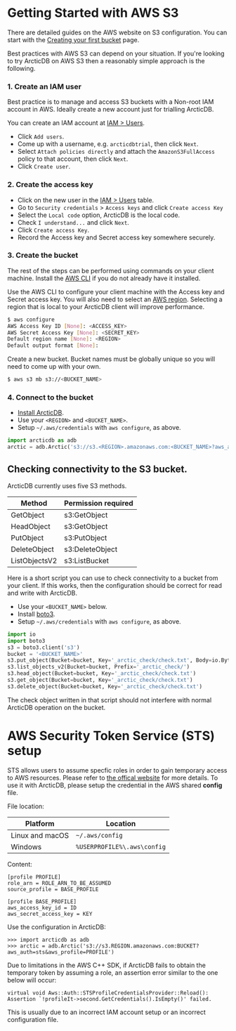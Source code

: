 # Getting Started with AWS S3

There are detailed guides on the AWS website on S3 configuration.  You can start with the [Creating your first bucket](https://docs.aws.amazon.com/AmazonS3/latest/userguide/creating-bucket.html) page.

Best practices with AWS S3 can depend on your situation.  If you're looking to try ArcticDB on AWS S3 then a reasonably simple approach is the following.

### 1. Create an IAM user

Best practice is to manage and access S3 buckets with a Non-root IAM account in AWS.   Ideally create a new account just for trialling ArcticDB.

You can create an IAM account at [IAM > Users](https://console.aws.amazon.com/iamv2/home#/users).
- Click `Add users`.
- Come up with a username, e.g. `arcticdbtrial`, then click `Next`.
- Select `Attach policies directly` and attach the `AmazonS3FullAccess` policy to that account, then click `Next`.
- Click `Create user`.

### 2. Create the access key

- Click on the new user in the [IAM > Users](https://console.aws.amazon.com/iamv2/home#/users) table.
- Go to `Security credentials` > `Access keys` and click `Create access Key`
- Select the `Local code` option, ArcticDB is the local code.
- Check `I understand...` and click `Next`.
- Click `Create access Key`.
- Record the Access key and Secret access key somewhere securely.

### 3. Create the bucket

The rest of the steps can be performed using commands on your client machine. Install the [AWS CLI](https://docs.aws.amazon.com/cli/latest/userguide/getting-started-install.html) if you do not already have it installed.

Use the AWS CLI to configure your client machine with the Access key and Secret access key.
You will also need to select an [AWS region](https://docs.aws.amazon.com/general/latest/gr/rande.html).
Selecting a region that is local to your ArcticDB client will improve performance.
```bash
$ aws configure
AWS Access Key ID [None]: <ACCESS_KEY>
AWS Secret Access Key [None]: <SECRET_KEY>
Default region name [None]: <REGION>
Default output format [None]:
```

Create a new bucket.  Bucket names must be globally unique so you will need to come up with your own.
```bash
$ aws s3 mb s3://<BUCKET_NAME>
```

### 4. Connect to the bucket

- [Install ArcticDB](https://github.com/man-group/ArcticDB#readme).
- Use your `<REGION>` and `<BUCKET_NAME>`.
- Setup `~/.aws/credentials` with `aws configure`, as above.
```python
import arcticdb as adb
arctic = adb.Arctic('s3://s3.<REGION>.amazonaws.com:<BUCKET_NAME>?aws_auth=true')
```

## Checking connectivity to the S3 bucket.

ArcticDB currently uses five S3 methods.

 Method       | Permission required
------------- | -------------------
GetObject     | s3:GetObject
HeadObject    | s3:GetObject
PutObject     | s3:PutObject
DeleteObject  | s3:DeleteObject
ListObjectsV2 | s3:ListBucket

Here is a short script you can use to check connectivity to a bucket from your client.  If this works, then the configuration should be correct for read and write with ArcticDB.

- Use your `<BUCKET_NAME>` below.  
- Install [boto3](https://boto3.amazonaws.com/v1/documentation/api/latest/guide/quickstart.html#installation).
- Setup `~/.aws/credentials` with `aws configure`, as above.  
```python
import io
import boto3
s3 = boto3.client('s3')
bucket = '<BUCKET_NAME>'
s3.put_object(Bucket=bucket, Key='_arctic_check/check.txt', Body=io.BytesIO(b'check file contents'))
s3.list_objects_v2(Bucket=bucket, Prefix='_arctic_check/')
s3.head_object(Bucket=bucket, Key='_arctic_check/check.txt')
s3.get_object(Bucket=bucket, Key='_arctic_check/check.txt')
s3.delete_object(Bucket=bucket, Key='_arctic_check/check.txt')
```
The check object written in that script should not interfere with normal ArcticDB operation on the bucket.

# AWS Security Token Service (STS) setup

STS allows users to assume specfic roles in order to gain temporary access to AWS resources. Please refer to [the offical website](https://docs.aws.amazon.com/IAM/latest/UserGuide/id_credentials_temp.html) for more details.
To use it with ArcticDB, please setup the credential in the AWS shared **config** file.

File location:

| Platform              | Location                                                                                                                                                        |
|-----------------------|-----------------------------------------------------------------------------------------------------------------------------------------------------------------|
| Linux and macOS       | `~/.aws/config`                                                                                                                                                 |
| Windows               | `%USERPROFILE%\.aws\config`                                                                                                                                     |

Content:

```
[profile PROFILE]
role_arn = ROLE_ARN_TO_BE_ASSUMED
source_profile = BASE_PROFILE

[profile BASE_PROFILE]
aws_access_key_id = ID
aws_secret_access_key = KEY
```

Use the configuration in ArcticDB:
```
>>> import arcticdb as adb
>>> arctic = adb.Arctic('s3://s3.REGION.amazonaws.com:BUCKET?aws_auth=sts&aws_profile=PROFILE')
```

Due to limitations in the AWS C++ SDK, if ArcticDB fails to obtain the temporary token by assuming a role, an assertion error similar to the one below will occur:
```
virtual void Aws::Auth::STSProfileCredentialsProvider::Reload(): Assertion `!profileIt->second.GetCredentials().IsEmpty()' failed.
```
This is usually due to an incorrect IAM account setup or an incorrect configuration file.